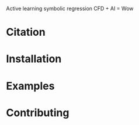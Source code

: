 Active learning symbolic regression CFD + AI = Wow

# Citation

# Installation

# Examples

# Contributing

